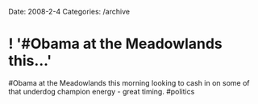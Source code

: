 Date: 2008-2-4
Categories: /archive

# ! '#Obama at the Meadowlands this...'

#Obama at the Meadowlands this morning looking to cash in on some of that underdog champion energy - great timing. #politics
